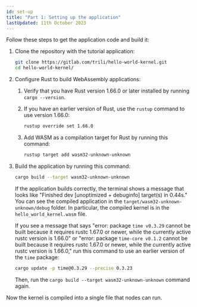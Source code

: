 ```yaml
---
id: set-up
title: "Part 1: Setting up the application"
lastUpdated: 11th October 2023
---
```


Follow these steps to get the application code and build it:

1. Clone the repository with the tutorial application:

   ```bash
   git clone https://gitlab.com/trili/hello-world-kernel.git
   cd hello-world-kernel/
   ```

1. Configure Rust to build WebAssembly applications:

   1. Verify that you have Rust version 1.66.0 or later installed by running `cargo --version`.

   1. If you have an earlier version of Rust, use the `rustup` command to use version 1.66.0:

      ```bash
      rustup override set 1.66.0
      ```

   1. Add WASM as a compilation target for Rust by running this command:

      ```bash
      rustup target add wasm32-unknown-unknown
      ```

1. Build the application by running this command:

   ```bash
   cargo build --target wasm32-unknown-unknown
   ```

   If the application builds correctly, the terminal shows a message that looks like "Finished dev [unoptimized + debuginfo] target(s) in 0.44s."
   You can see the compiled application in the `target/wasm32-unknown-unknown/debug` folder.
   In particular, the compiled kernel is in the `hello_world_kernel.wasm` file.

   If you see a message that says "error: package `time v0.3.29` cannot be built because it requires rustc 1.67.0 or newer, while the currently active rustc version is 1.66.0" or "error: package `time-core v0.1.2` cannot be built because it requires rustc 1.67.0 or newer, while the currently active rustc version is 1.66.0," run this command to use an earlier version of the `time` package:

   ```bash
   cargo update -p time@0.3.29 --precise 0.3.23
   ```

   Then, run the `cargo build --target wasm32-unknown-unknown` command again.

Now the kernel is compiled into a single file that nodes can run.
